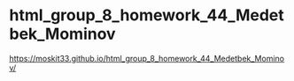# html_group_8_homework_44_Medetbek_Mominov
https://moskit33.github.io/html_group_8_homework_44_Medetbek_Mominov/
